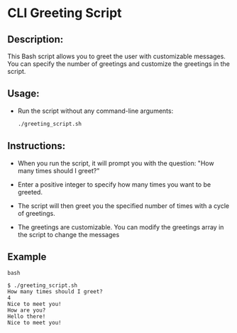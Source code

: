 # CLI Greeting Script

## Description:
This Bash script allows you to greet the user with customizable messages. You can specify the number of greetings and customize the greetings in the script.

## Usage:
- Run the script without any command-line arguments:
  ```bash
  ./greeting_script.sh

## Instructions:
- When you run the script, it will prompt you with the question: "How many times should I greet?"

- Enter a positive integer to specify how many times you want to be greeted.

- The script will then greet you the specified number of times with a cycle of greetings.

- The greetings are customizable. You can modify the greetings array in the script to change the messages

## Example 
`bash`
```
$ ./greeting_script.sh
How many times should I greet?
4
Nice to meet you!
How are you?
Hello there!
Nice to meet you!
```